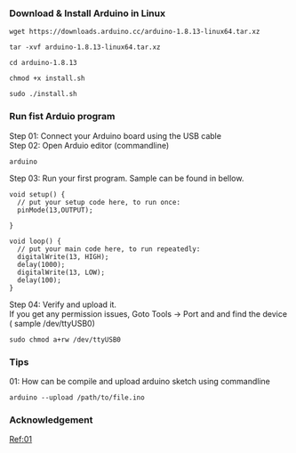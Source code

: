 ### Download & Install Arduino in Linux
```
wget https://downloads.arduino.cc/arduino-1.8.13-linux64.tar.xz
```
```
tar -xvf arduino-1.8.13-linux64.tar.xz
```
```
cd arduino-1.8.13
```
```
chmod +x install.sh
```
```
sudo ./install.sh
```
### Run fist Arduio program
Step 01: Connect your Arduino board using the USB cable  
Step 02: Open Arduio editor (commandline)
```
arduino 
```
Step 03: Run your first program. Sample can be found in bellow.  
```
void setup() {
  // put your setup code here, to run once:
  pinMode(13,OUTPUT);

}

void loop() {
  // put your main code here, to run repeatedly:
  digitalWrite(13, HIGH);
  delay(1000);
  digitalWrite(13, LOW);
  delay(100);
}
```

Step 04: Verify and upload it.  
If you get any permission issues, Goto Tools -> Port and and find the device ( sample /dev/ttyUSB0) 
```
sudo chmod a+rw /dev/ttyUSB0
```
### Tips
01: How can be compile and upload arduino sketch using commandline
```
arduino --upload /path/to/file.ino
```

### Acknowledgement
[Ref:01](https://github.com/arduino/Arduino/blob/master/build/shared/manpage.adoc)
